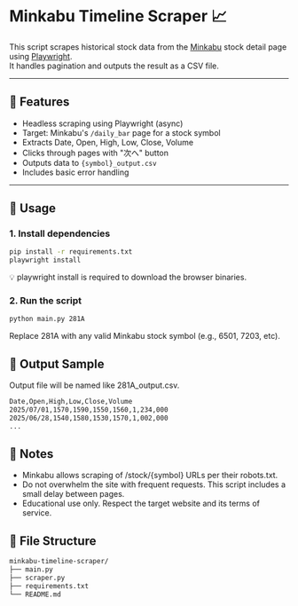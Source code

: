 # Minkabu Timeline Scraper 📈

This script scrapes historical stock data from the [Minkabu](https://minkabu.jp/) stock detail page using [Playwright](https://playwright.dev/python/).  
It handles pagination and outputs the result as a CSV file.

---

## 📌 Features

- Headless scraping using Playwright (async)
- Target: Minkabu's `/daily_bar` page for a stock symbol
- Extracts Date, Open, High, Low, Close, Volume
- Clicks through pages with "次へ" button
- Outputs data to `{symbol}_output.csv`
- Includes basic error handling

---

## 🚀 Usage

### 1. Install dependencies

```bash
pip install -r requirements.txt
playwright install
```

💡 playwright install is required to download the browser binaries.

### 2. Run the script
```bash
python main.py 281A
```
Replace 281A with any valid Minkabu stock symbol (e.g., 6501, 7203, etc).

## 🧪 Output Sample

Output file will be named like 281A_output.csv.

```bash
Date,Open,High,Low,Close,Volume
2025/07/01,1570,1590,1550,1560,1,234,000
2025/06/28,1540,1580,1530,1570,1,002,000
...
```

## 📄 Notes

- Minkabu allows scraping of /stock/{symbol} URLs per their robots.txt.
- Do not overwhelm the site with frequent requests. This script includes a small delay between pages.
- Educational use only. Respect the target website and its terms of service.

## 📂 File Structure

```bash
minkabu-timeline-scraper/
├── main.py
├── scraper.py
├── requirements.txt
└── README.md
```
